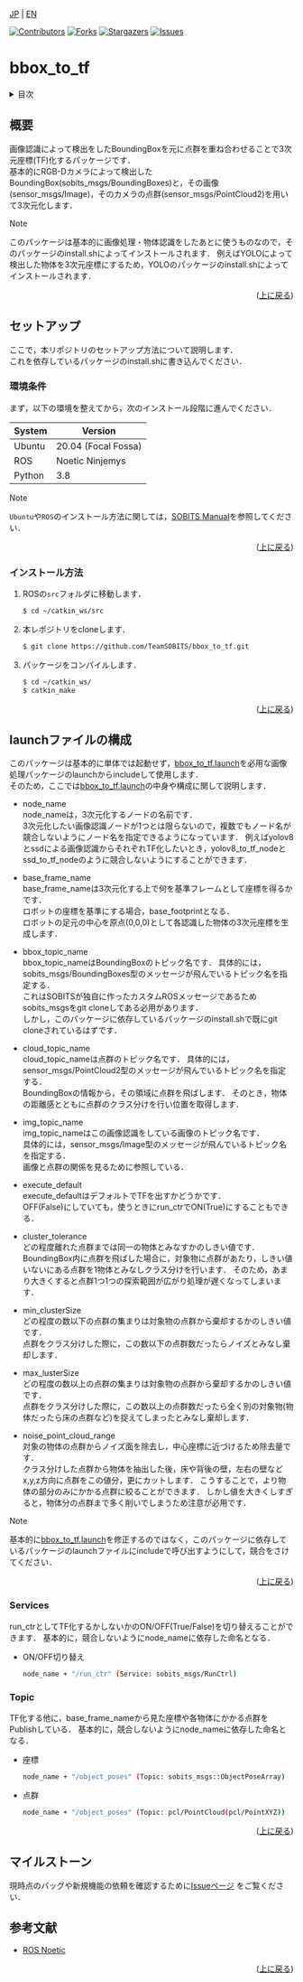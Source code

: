 <a name="readme-top"></a>

[JP](README.md) | [EN](README_en.md)

[![Contributors][contributors-shield]][contributors-url]
[![Forks][forks-shield]][forks-url]
[![Stargazers][stars-shield]][stars-url]
[![Issues][issues-shield]][issues-url]
<!-- [![MIT License][license-shield]][license-url] -->

# bbox_to_tf

<!-- 目次 -->
<details>
  <summary>目次</summary>
  <ol>
    <li>
      <a href="#概要">概要</a>
    </li>
    <li>
      <a href="#セットアップ">セットアップ</a>
      <ul>
        <li><a href="#環境条件">環境条件</a></li>
        <li><a href="#インストール方法">インストール方法</a></li>
      </ul>
    </li>
    <li><a href="#launchファイルの構成">launchファイルの構成</a></li>
    <li><a href="#マイルストーン">マイルストーン</a></li>
  </ol>
</details>


<!-- レポジトリの概要 -->
## 概要

<!-- [![Product Name Screen Shot][product-screenshot]](https://example.com) -->

画像認識によって検出をしたBoundingBoxを元に点群を重ね合わせることで3次元座標(TF)化するパッケージです．\
基本的にRGB-Dカメラによって検出したBoundingBox(sobits_msgs/BoundingBoxes)と，その画像(sensor_msgs/Image)，そのカメラの点群(sensor_msgs/PointCloud2)を用いて3次元化します．

> [!NOTE]
> このパッケージは基本的に画像処理・物体認識をしたあとに使うものなので，そのパッケージのinstall.shによってインストールされます．
> 例えばYOLOによって検出した物体を3次元座標にするため，YOLOのパッケージのinstall.shによってインストールされます．


<p align="right">(<a href="#readme-top">上に戻る</a>)</p>


<!-- セットアップ -->
## セットアップ

ここで，本リポジトリのセットアップ方法について説明します．\
これを依存しているパッケージのinstall.shに書き込んでください．

### 環境条件

まず，以下の環境を整えてから，次のインストール段階に進んでください．

| System  | Version |
| ------------- | ------------- |
| Ubuntu | 20.04 (Focal Fossa) |
| ROS | Noetic Ninjemys |
| Python | 3.8 |

> [!NOTE]
> `Ubuntu`や`ROS`のインストール方法に関しては，[SOBITS Manual](https://github.com/TeamSOBITS/sobits_manual#%E9%96%8B%E7%99%BA%E7%92%B0%E5%A2%83%E3%81%AB%E3%81%A4%E3%81%84%E3%81%A6)を参照してください．

<p align="right">(<a href="#readme-top">上に戻る</a>)</p>

### インストール方法

1. ROSの`src`フォルダに移動します．
   ```sh
   $ cd ~/catkin_ws/src
   ```
2. 本レポジトリをcloneします．
   ```sh
   $ git clone https://github.com/TeamSOBITS/bbox_to_tf.git
   ```
3. パッケージをコンパイルします．
   ```sh
   $ cd ~/catkin_ws/
   $ catkin_make
   ```

<p align="right">(<a href="#readme-top">上に戻る</a>)</p>


<!-- 実行・操作方法 -->
## launchファイルの構成

このパッケージは基本的に単体では起動せず，[bbox_to_tf.launch](/launch/bbox_to_tf.launch)を必用な画像処理パッケージのlaunchからincludeして使用します．\
そのため，ここでは[bbox_to_tf.launch](/launch/bbox_to_tf.launch)の中身や構成に関して説明します．

- node_name\
  node_nameは，3次元化するノードの名前です．\
  3次元化したい画像認識ノードが1つとは限らないので，複数でもノード名が競合しないようにノード名を指定できるようになっています．
  例えばyolov8とssdによる画像認識からそれぞれTF化したいとき，yolov8_to_tf_nodeとssd_to_tf_nodeのように競合しないようにすることができます．

- base_frame_name\
  base_frame_nameは3次元化する上で何を基準フレームとして座標を得るかです．\
  ロボットの座標を基準にする場合，base_footprintとなる．\
  ロボットの足元の中心を原点(0,0,0)として各認識した物体の3次元座標を生成します．

- bbox_topic_name\
  bbox_topic_nameはBoundingBoxのトピック名です．
  具体的には，sobits_msgs/BoundingBoxes型のメッセージが飛んでいるトピック名を指定する．\
  これはSOBITSが独自に作ったカスタムROSメッセージであるためsobits_msgsをgit cloneしてある必用があります．\
  しかし，このパッケージに依存しているパッケージのinstall.shで既にgit cloneされているはずです．

- cloud_topic_name\
  cloud_topic_nameは点群のトピック名です．
  具体的には，sensor_msgs/PointCloud2型のメッセージが飛んでいるトピック名を指定する．\
  BoundingBoxの情報から，その領域に点群を飛ばします．
  そのとき，物体の距離感とともに点群のクラス分けを行い位置を取得します．

- img_topic_name\
  img_topic_nameはこの画像認識をしている画像のトピック名です．\
  具体的には，sensor_msgs/Image型のメッセージが飛んでいるトピック名を指定する．\
  画像と点群の関係を見るために参照している．

- execute_default\
  execute_defaultはデフォルトでTFを出すかどうかです．\
  OFF(False)にしていても，使うときにrun_ctrでON(True)にすることもできる．

- cluster_tolerance\
  どの程度離れた点群までは同一の物体とみなすかのしきい値です．\
  BoundingBox内に点群を飛ばした場合に，対象物に点群があたり，しきい値いないにある点群を1物体とみなしクラス分けを行います．
  そのため，あまり大きくすると点群1つ1つの探索範囲が広がり処理が遅くなってしまいます．

- min_clusterSize\
  どの程度の数以下の点群の集まりは対象物の点群から棄却するかのしきい値です．\
  点群をクラス分けした際に，この数以下の点群数だったらノイズとみなし棄却します．

- max_lusterSize\
  どの程度の数以上の点群の集まりは対象物の点群から棄却するかのしきい値です．\
  点群をクラス分けした際に，この数以上の点群数だったら全く別の対象物(物体だったら床の点群など)を捉えてしまったとみなし棄却します．

- noise_point_cloud_range\
  対象の物体の点群からノイズ面を除去し，中心座標に近づけるため除去量です．\
  クラス分けした点群から物体を抽出した後，床や背後の壁，左右の壁などx,y,z方向に点群をこの値分，更にカットします．
  こうすることで，より物体の部分のみにかかる点群に絞ることができます．
  しかし値を大きくしすぎると，物体分の点群まで多く削いでしまうため注意が必用です．


> [!NOTE]
> 基本的に[bbox_to_tf.launch](/launch/bbox_to_tf.launch)を修正するのではなく，このパッケージに依存しているパッケージのlaunchファイルにincludeで呼び出すようにして，競合をさけてください．

<p align="right">(<a href="#readme-top">上に戻る</a>)</p>


### Services
run_ctrとしてTF化するかしないかのON/OFF(True/False)を切り替えることができます．
基本的に，競合しないようにnode_nameに依存した命名となる．
- ON/OFF切り替え
  ```sh
  node_name + "/run_ctr" (Service: sobits_msgs/RunCtrl)
  ```

### Topic
TF化する他に，base_frame_nameから見た座標や各物体にかかる点群をPublishしている．
基本的に，競合しないようにnode_nameに依存した命名となる．
- 座標
  ```sh
  node_name + "/object_poses" (Topic: sobits_msgs::ObjectPoseArray)
  ```

- 点群
  ```sh
  node_name + "/object_poses" (Topic: pcl/PointCloud(pcl/PointXYZ))
  ```

 <p align="right">(<a href="#readme-top">上に戻る</a>)</p>


<!-- マイルストーン -->
## マイルストーン

現時点のバッグや新規機能の依頼を確認するために[Issueページ](issues-url) をご覧ください．


<!-- 参考文献 -->
## 参考文献

* [ROS Noetic](http://wiki.ros.org/noetic)

<!-- MARKDOWN LINKS & IMAGES -->
<!-- https://www.markdownguide.org/basic-syntax/#reference-style-links -->
[contributors-shield]: https://img.shields.io/github/contributors/TeamSOBITS/bbox_to_tf.svg?style=for-the-badge
[contributors-url]: https://github.com/TeamSOBITS/bbox_to_tf/graphs/contributors
[forks-shield]: https://img.shields.io/github/forks/TeamSOBITS/bbox_to_tf.svg?style=for-the-badge
[forks-url]: https://github.com/TeamSOBITS/bbox_to_tf/network/members
[stars-shield]: https://img.shields.io/github/stars/TeamSOBITS/bbox_to_tf.svg?style=for-the-badge
[stars-url]: https://github.com/TeamSOBITS/bbox_to_tf/stargazers
[issues-shield]: https://img.shields.io/github/issues/TeamSOBITS/bbox_to_tf.svg?style=for-the-badge
[issues-url]: https://github.com/TeamSOBITS/bbox_to_tf/issues
[license-shield]: https://img.shields.io/github/license/TeamSOBITS/bbox_to_tf.svg?style=for-the-badge
[license-url]: LICENSE

<p align="right">(<a href="#readme-top">上に戻る</a>)</p>


<!-- MARKDOWN LINKS & IMAGES -->
<!-- https://www.markdownguide.org/basic-syntax/#reference-style-links -->
<!-- []:  -->
